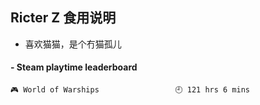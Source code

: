 ## Ricter Z 食用说明
- 喜欢猫猫，是个冇猫孤儿

<!-- steam-box start -->
#### - Steam playtime leaderboard
```text
🎮 World of Warships                 🕘 121 hrs 6 mins
```
<!-- Powered by https://github.com/YouEclipse/steam-box . -->
<!-- steam-box end -->
